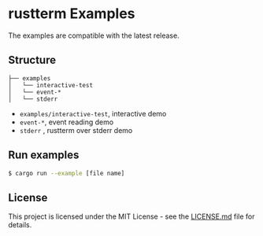 
# rustterm Examples

The examples are compatible with the latest release.  

## Structure

```
├── examples
│   └── interactive-test
│   └── event-*
│   └── stderr
```

* `examples/interactive-test`, interactive demo
* `event-*`, event reading demo
* `stderr` , rustterm over stderr demo

## Run examples

```bash
$ cargo run --example [file name]
```

## License

This project is licensed under the MIT License - see the [LICENSE.md](LICENSE) file for details.

[s7]: https://travis-ci.org/rustterm-rs/examples.svg?branch=master
